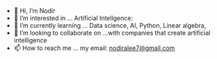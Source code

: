 - 👋 Hi, I’m Nodir
- 👀 I’m interested in ... Artificial Intellgence:
- 🌱 I’m currently learning ... Data science, AI, Python, Linear algebra,
- 💞️ I’m looking to collaborate on ...with companies that create artificial intelligence
- 📫 How to reach me ... my email: nodiralee7@gmail.com

<!---
MaxLee77/MaxLee77 is a ✨ special ✨ repository because its `README.md` (this file) appears on your GitHub profile.
You can click the Preview link to take a look at your changes.
--->
